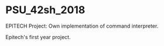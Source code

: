 # PSU_42sh_2018
EPITECH Project: Own implementation of command interpreter.

Epitech's first year project.
